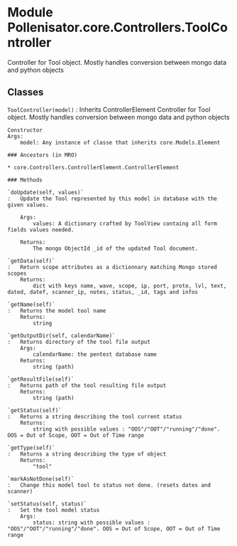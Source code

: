 Module Pollenisator.core.Controllers.ToolController
===================================================
Controller for Tool object. Mostly handles conversion between mongo data and python objects

Classes
-------

`ToolController(model)`
:   Inherits ControllerElement
    Controller for Tool object. Mostly handles conversion between mongo data and python objects
    
    Constructor
    Args:
        model: Any instance of classe that inherits core.Models.Element

    ### Ancestors (in MRO)

    * core.Controllers.ControllerElement.ControllerElement

    ### Methods

    `doUpdate(self, values)`
    :   Update the Tool represented by this model in database with the given values.
        
        Args:
            values: A dictionary crafted by ToolView containg all form fields values needed.
        
        Returns:
            The mongo ObjectId _id of the updated Tool document.

    `getData(self)`
    :   Return scope attributes as a dictionnary matching Mongo stored scopes
        Returns:
            dict with keys name, wave, scope, ip, port, proto, lvl, text, dated, datef, scanner_ip, notes, status, _id, tags and infos

    `getName(self)`
    :   Returns the model tool name
        Returns: 
            string

    `getOutputDir(self, calendarName)`
    :   Returns directory of the tool file output 
        Args:
            calendarName: the pentest database name
        Returns:
            string (path)

    `getResultFile(self)`
    :   Returns path of the tool resulting file output
        Returns:
            string (path)

    `getStatus(self)`
    :   Returns a string describing the tool current status
        Returns:
            string with possible values : "OOS"/"OOT"/"running"/"done". OOS = Out of Scope, OOT = Out of Time range

    `getType(self)`
    :   Returns a string describing the type of object
        Returns:
            "tool"

    `markAsNotDone(self)`
    :   Change this model tool to status not done. (resets dates and scanner)

    `setStatus(self, status)`
    :   Set the tool model status
        Args:
            status: string with possible values : "OOS"/"OOT"/"running"/"done". OOS = Out of Scope, OOT = Out of Time range